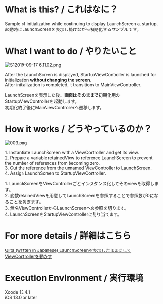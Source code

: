 # What is this? / これはなに？
Sample of initialization while continuing to display LaunchScreen at startup.<br>
起動時にLaunchScreenを表示し続けながら初期化するサンプルです。

# What I want to do / やりたいこと
![S12019-09-17 6.11.02.png](https://qiita-image-store.s3.ap-northeast-1.amazonaws.com/0/95033/36f1101f-b91a-7e3e-3c6a-977ed1aadfc3.png)

After the LaunchScreen is displayed, StartupViewController is launched for initialization **without changing the screen**.<br>
After initialization is completed, it transitions to MainViewController.

LaunchScreenを表示した後、**画面はそのままで**初期化用のStartupViewControllerを起動します。<br>
初期化終了後にMainViewControllerへ遷移します。

# How it works / どうやっているのか？
![003.png](https://qiita-image-store.s3.ap-northeast-1.amazonaws.com/0/95033/5e3dd77e-081a-2e91-d05f-69c42140e4a5.png)
<p>
1. Instantiate LaunchScreen with a ViewController and get its view.<br>
2. Prepare a variable retainedView to reference LaunchScreen to prevent the number of references from becoming zero.<br>
3. Cut the reference from the unnamed ViewController to LaunchScreen.<br>
4. Assign LaunchScreen to StartupViewController.<br>
</p>
<p>
1. LaunchScreenをViewControllerごとインスタンス化してそのviewを取得します。<br>
2. 変数retainedViewを用意してLaunchScreenを参照することで参照数が0になることを防ぎます。<br>
3. 無名ViewControllerからLaunchScreenへの参照を切ります。<br>
4. LaunchScreenをStartupViewControllerに割り当てます。<br>
</p>

# For more details / 詳細はこちら
[Qiita (written in Japanese) LaunchScreenを表示したままにしてViewControllerを動かす](https://qiita.com/Hackenbacker/items/8abcdbb77c42f3670749)

# Execution Environment / 実行環境
Xcode 13.4.1<br>
iOS 13.0 or later
